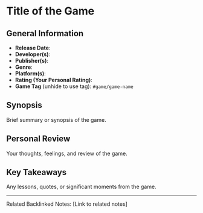 # Title of the Game

## General Information
- **Release Date**: 
- **Developer(s)**: 
- **Publisher(s)**: 
- **Genre**: 
- **Platform(s)**: 
- **Rating (Your Personal Rating)**: 
- **Game Tag** (unhide to use tag): `#game/game-name`

## Synopsis
Brief summary or synopsis of the game.

## Personal Review
Your thoughts, feelings, and review of the game.

## Key Takeaways
Any lessons, quotes, or significant moments from the game.

---
Related Backlinked Notes: [Link to related notes]
